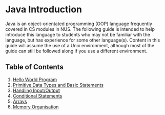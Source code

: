 # Java Introduction

Java is an object-orientated programming (OOP) language frequently covered in CS modules in NUS. The following guide is intended to help introduce this language to students who may not be familiar with the language, but has experience for some other language(s).
Content in this guide will assume the use of a Unix environment, although most of the guide can still be followed along if you use a different environment.

## Table of Contents

1. [Hello World Program](helloworld.md)
1. [Primitive Data Types and Basic Statements](primitives.md)
1. [Handling Input/Output](io.md)
1. [Conditional Statements](conditional.md)
1. [Arrays](arrays.md)
1. [Memory Organisation](memory.md)